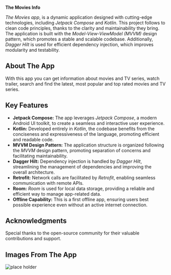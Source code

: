 **The Movies Info**

*The Movies  app*,  is a dynamic application designed with cutting-edge technologies, including *Jetpack Compose* and *Kotlin*. This project follows to clean code principles, thanks to the clarity and maintainability they bring. The application is built with the *Model-View-ViewModel (MVVM)* design pattern, which promotes a stable and scalable codebase. Additionally, *Dagger Hilt* is used for efficient dependency injection, which improves modularity and testability.

## About The App
With this app you can get information about movies and TV series, watch trailer, search and find the latest, most popular and top rated movies and TV series.

## Key Features

- **Jetpack Compose:** The app leverages *Jetpack Compose*, a modern Android UI toolkit, to create a seamless and interactive user experience.
- **Kotlin:** Developed entirely in *Kotlin*, the codebase benefits from the conciseness and expressiveness of the language, promoting efficient and readable code.
- **MVVM Design Pattern:** The application structure is organized following the *MVVM* design pattern, promoting separation of concerns and facilitating maintainability.
- **Dagger Hilt:** Dependency injection is handled by *Dagger Hilt*, streamlining the management of dependencies and improving the overall architecture.
- **Retrofit:** Network calls are facilitated by *Retrofit*, enabling seamless communication with remote APIs.
- **Room:** *Room* is used for local data storage, providing a reliable and efficient way to manage app-related data.
- **Offline Capability:** This is a first offline app, ensuring users best possible experience even without an active internet connection.


## Acknowledgments

Special thanks to the open-source community for their valuable contributions and support.

## Images From The App

![place holder](readmeImgs/https://github.com/sherifshabans/Movies-App/blob/main/Images/home1.jpg)

